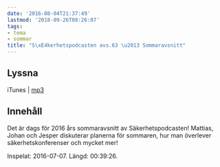 ```yaml
---
date: '2016-08-04T21:37:49'
lastmod: '2018-09-26T08:26:07'
tags:
- tema
- sommar
title: "S\xE4kerhetspodcasten avs.63 \u2013 Sommaravsnitt"
---
```

## Lyssna

iTunes \| [mp3](http://traffic.libsyn.com/sakerhetspodcasten/sommaravsnitt2016.mp3)

## Innehåll

Det är dags för 2016 års sommaravsnitt av Säkerhetspodcasten! Mattias, Johan och
Jesper diskuterar planerna för sommaren, hur man överlever säkerhetskonferenser och mycket mer!

Inspelat: 2016-07-07. Längd: 00:39:26.
